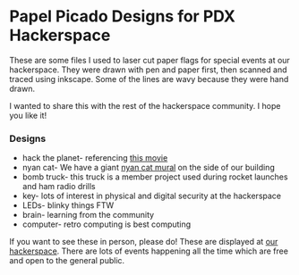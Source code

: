 # Papel Picado Designs for PDX Hackerspace

These are some files I used to laser cut paper flags for special events at our hackerspace. They were drawn with pen and paper first, then scanned and traced using inkscape. Some of the lines are wavy because they were hand drawn. 

I wanted to share this with the rest of the hackerspace community. I hope you like it!

### Designs

  * hack the planet- referencing [this movie](https://en.wikipedia.org/wiki/Hackers_(film) "Hackers")
  * nyan cat- We have a giant [nyan cat mural](nyancatmural.jpg?raw=true "mural") on the side of our building
  * bomb truck- this truck is a member project used during rocket launches and ham radio drills
  * key- lots of interest in physical and digital security at the hackerspace
  * LEDs- blinky things FTW
  * brain- learning from the community
  * computer- retro computing is best computing
  
If you want to see these in person, please do! These are displayed at [our hackerspace](http://pdxhackerspace.org "PDX Hackerspace"). There are lots of events happening all the time which are free and open to the general public. 
